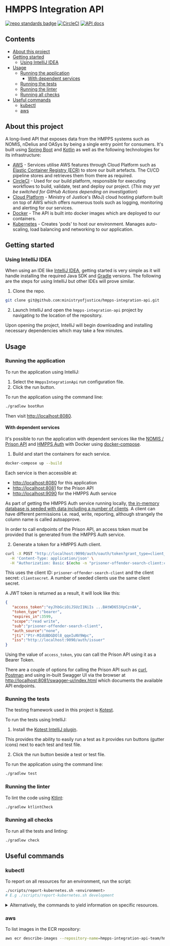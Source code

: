 # HMPPS Integration API

[![repo standards badge](https://img.shields.io/badge/dynamic/json?color=blue&style=flat&logo=github&label=MoJ%20Compliant&query=%24.result&url=https%3A%2F%2Foperations-engineering-reports.cloud-platform.service.justice.gov.uk%2Fapi%2Fv1%2Fcompliant_public_repositories%2Fhmpps-integration-api)](https://operations-engineering-reports.cloud-platform.service.justice.gov.uk/public-github-repositories.html#hmpps-integration-api "Link to report")
[![CircleCI](https://circleci.com/gh/ministryofjustice/hmpps-integration-api/tree/main.svg?style=svg)](https://circleci.com/gh/ministryofjustice/hmpps-integration-api)
[![API docs](https://img.shields.io/badge/API_docs_-view-85EA2D.svg?logo=swagger)](https://hmpps-integration-api-development.apps.live.cloud-platform.service.justice.gov.uk/swagger-ui/index.html)

## Contents

- [About this project](#about-this-project)
- [Getting started](#getting-started)
  - [Using IntelliJ IDEA](#using-intellij-idea)
- [Usage](#usage)
  - [Running the application](#running-the-application)
    - [With dependent services](#with-dependent-services)
  - [Running the tests](#running-the-tests)
  - [Running the linter](#running-the-linter)
  - [Running all checks](#running-all-checks)
- [Useful commands](#useful-commands)
  - [kubectl](#kubectl)
  - [aws](#aws)

## About this project

A long-lived API that exposes data from the HMPPS systems such as NOMIS, nDelius and OASys by being a single entry point for consumers. It's built using [Spring Boot](https://spring.io/projects/spring-boot/) and [Kotlin](https://kotlinlang.org/) as well as the following technologies for its infrastructure:

- [AWS](https://aws.amazon.com/) - Services utilise AWS features through Cloud Platform such as [Elastic Container Registry (ECR)](https://aws.amazon.com/ecr/) to store our built artefacts. The CI/CD pipeline stores and retrieves them from there as required.
- [CircleCI](https://circleci.com/developer) - Used for our build platform, responsible for executing workflows to build, validate, test and deploy our project. (_This may yet be switched for GitHub Actions depending on investigation_)
- [Cloud Platform](https://user-guide.cloud-platform.service.justice.gov.uk/#cloud-platform-user-guide) - Ministry of Justice's (MoJ) cloud hosting platform built on top of AWS which offers numerous tools such as logging, monitoring and alerting for our services.
- [Docker](https://www.docker.com/) - The API is built into docker images which are deployed to our containers.
- [Kubernetes](https://kubernetes.io/docs/home/) - Creates 'pods' to host our environment. Manages auto-scaling, load balancing and networking to our application.

## Getting started

### Using IntelliJ IDEA

When using an IDE like [IntelliJ IDEA](https://www.jetbrains.com/idea/), getting started is very simple as it will handle installing the required Java SDK and [Gradle](https://gradle.org/) versions. The following are the steps for using IntelliJ but other IDEs will prove similar.

1. Clone the repo.

```bash
git clone git@github.com:ministryofjustice/hmpps-integration-api.git
```

2. Launch IntelliJ and open the `hmpps-integration-api` project by navigating to the location of the repository.

Upon opening the project, IntelliJ will begin downloading and installing necessary dependencies which may take a few minutes.

## Usage

### Running the application

To run the application using IntelliJ:

1. Select the `HmppsIntegrationApi` run configuration file.
2. Click the run button.

To run the application using the command line:

```bash
./gradlew bootRun
```

Then visit [http://localhost:8080](http://localhost:8080).

#### With dependent services

It's possible to run the application with dependent services like the [NOMIS / Prison API](https://github.com/ministryofjustice/prison-api) and [HMPPS Auth](https://github.com/ministryofjustice/hmpps-auth) with Docker using [docker-compose](https://docs.docker.com/compose/).

1. Build and start the containers for each service.

```bash
docker-compose up --build
```

Each service is then accessible at:

- [http://localhost:8080](http://localhost:8080) for this application
- [http://localhost:8081](http://localhost:8081) for the Prison API
- [http://localhost:9090](http://localhost:9090) for the HMPPS Auth service

As part of getting the HMPPS Auth service running locally, [the in-memory database is seeded with data including a number of clients](https://github.com/ministryofjustice/hmpps-auth/blob/main/src/main/resources/db/dev/data/auth/V900_0__clients.sql). A client can have different permissions i.e. read, write, reporting, although strangely the column name is called ​​autoapprove.

In order to call endpoints of the Prison API, an access token must be provided that is generated from the HMPPS Auth service.

2. Generate a token for a HMPPS Auth client.

```bash
curl -X POST "http://localhost:9090/auth/oauth/token?grant_type=client_credentials" \
  -H 'Content-Type: application/json' \
  -H "Authorization: Basic $(echo -n "prisoner-offender-search-client:clientsecret" | base64)"
```

This uses the client ID: `prisoner-offender-search-client` and the client secret: `clientsecret`. A number of seeded clients use the same client secret.

A JWT token is returned as a result, it will look like this:

```json
{
   "access_token":"eyJhbGciOiJSUzI1NiIs ...BAtWD653XpCzn8A",
   "token_type":"bearer",
   "expires_in":3599,
   "scope":"read write",
   "sub":"prisoner-offender-search-client",
   "auth_source":"none",
   "jti":"Ptr-MIdUBDGDOl8_qqeIuNV9Wpc",
   "iss":"http://localhost:9090/auth/issuer"
}
```

Using the value of `access_token`, you can call the Prison API using it as a Bearer Token.

There are a couple of options for calling the Prison API such as [curl](https://curl.se/), [Postman](https://www.postman.com/) and using in-built Swagger UI via the browser at [http://localhost:8081/swagger-ui/index.html](http://localhost:8081/swagger-ui/index.html) which documents the available API endpoints.

### Running the tests

The testing framework used in this project is [Kotest](https://kotest.io/).

To run the tests using IntelliJ:

1. Install the [Kotest IntelliJ plugin](https://kotest.io/docs/intellij/intellij-plugin.html).

This provides the ability to easily run a test as it provides run buttons (gutter icons) next to each test and test file.

2. Click the run button beside a test or test file.

To run the application using the command line:

```bash
./gradlew test
```

### Running the linter

To lint the code using [Ktlint](https://pinterest.github.io/ktlint/):

```bash
./gradlew ktlintCheck
```

### Running all checks

To run all the tests and linting:

```bash
./gradlew check
```

## Useful commands

### kubectl

To report on all resources for an environment, run the script:

```bash
./scripts/report-kubernetes.sh <environment>
# E.g ./scripts/report-kubernetes.sh development
```

<details>
  <summary>Alternatively, the commands to yield information on specific resources.</summary>
  <br>

  To get ingress information for a namespace:

  ```bash
  kubectl get ingress -n <namespace>
  ```

  To get a list of all services for a namespace:
  ```bash
  kubectl get service -n <namespace>
  ```

  To get a list of all deployments for a namespace:
  ```bash
  kubectl get deployment -n <namespace>
  ```

  To get a list of all pods for a namespace:
  ```bash
  kubectl get pod -n <namespace>
  ```

  To get detailed information on a specific pod:
  ```bash
  kubectl describe pod <podname> -n <namespace>
  ```

  To view logs of a pod:
  ```bash
  kubectl logs <pod-name> -n <namespace>
  ```

  To perform a command within a pod:

  ```bash
  kubectl exec <pod-name> -c <container-name> -n <namespace> <command>
  # E.g. kubectl exec hmpps-integration-api-5b8f4f9699-wbwgf -c hmpps-integration-api -n hmpps-integration-api-development -- curl http://localhost:8080/
  ```

  To delete all ingress, services, pods and deployments:
  ```bash
  kubectl delete pod,svc,deployment,ingress --all -n <namespace>
  ```
</details>

### aws

To list images in the ECR repository:
```bash
aws ecr describe-images --repository-name=hmpps-integration-api-team/hmpps-integration-api-<environment>-ecr
```
